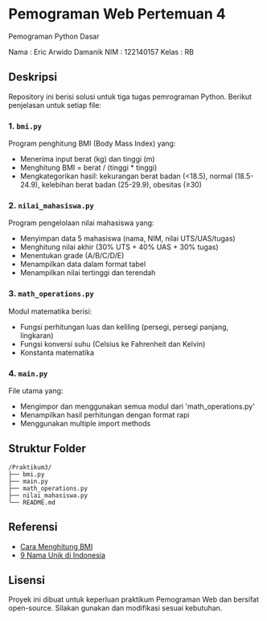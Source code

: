 
# Pemograman Web Pertemuan 4

Pemograman Python Dasar

Nama : Eric Arwido Damanik
NIM : 122140157
Kelas : RB


## Deskripsi
Repository ini berisi solusi untuk tiga tugas pemrograman Python. Berikut penjelasan untuk setiap file:

### 1. `bmi.py`
Program penghitung BMI (Body Mass Index) yang:
- Menerima input berat (kg) dan tinggi (m)
- Menghitung BMI = berat / (tinggi * tinggi)
- Mengkategorikan hasil: kekurangan berat badan (<18.5), normal (18.5-24.9), kelebihan berat badan (25-29.9), obesitas (≥30)

### 2. `nilai_mahasiswa.py`
Program pengelolaan nilai mahasiswa yang:
- Menyimpan data 5 mahasiswa (nama, NIM, nilai UTS/UAS/tugas)
- Menghitung nilai akhir (30% UTS + 40% UAS + 30% tugas)
- Menentukan grade (A/B/C/D/E)
- Menampilkan data dalam format tabel
- Menampilkan nilai tertinggi dan terendah

### 3. `math_operations.py`
Modul matematika berisi:
- Fungsi perhitungan luas dan keliling (persegi, persegi panjang, lingkaran)
- Fungsi konversi suhu (Celsius ke Fahrenheit dan Kelvin)
- Konstanta matematika

### 4. `main.py`
File utama yang:
- Mengimpor dan menggunakan semua modul dari 'math_operations.py'
- Menampilkan hasil perhitungan dengan format rapi
- Menggunakan multiple import methods

## Struktur Folder
```
/Praktikum3/
├── bmi.py
├── main.py
├── math_operations.py
├── nilai_mahasiswa.py
└── README.md
```

## Referensi
- [Cara Menghitung BMI](https://www.alodokter.com/komunitas/topic/indeks-masa-tubuh)
- [9 Nama Unik di Indonesia](https://www.bisnis.com/read/20250128/638/1835133/9-nama-unik-tercatat-di-dukcapil-covid-hidayat-dinas-komunikasi-informatika-statistik)

## Lisensi
Proyek ini dibuat untuk keperluan praktikum Pemograman Web dan bersifat open-source. Silakan gunakan dan modifikasi sesuai kebutuhan.
